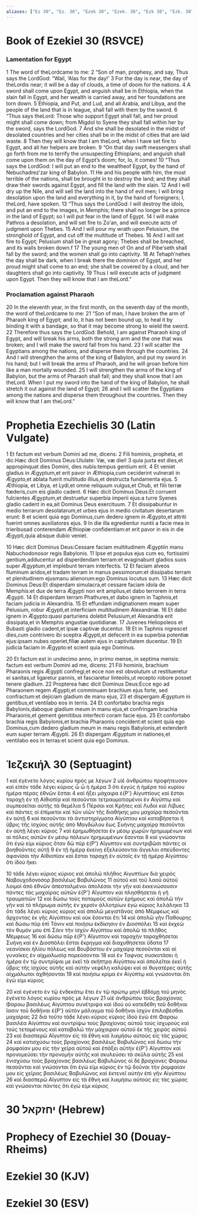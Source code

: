 ```yaml
---
aliases: ["Ez 30", "Ez. 30", "Ezek 30", "Ezek. 30", "Ezk 30", "Ezk. 30"]
---
```



# Book of Ezekiel 30 (RSVCE)

### Lamentation for Egypt
1 The word of theLordcame to me:
2 “Son of man, prophesy, and say, Thus says the LordGod: “Wail, ‘Alas for the day!’
3 For the day is near, the day of theLordis near; it will be a day of clouds, a time of doom for the nations.
4 A sword shall come upon Egypt, and anguish shall be in Ethiopia, when the slain fall in Egypt, and her wealth is carried away, and her foundations are torn down.
5 Ethiopia, and Put, and Lud, and all Arabia, and Libya, and the people of the land that is in league, shall fall with them by the sword.
6 “Thus says theLord: Those who support Egypt shall fall, and her proud might shall come down; from Migdol to Syene they shall fall within her by the sword, says the LordGod.
7 And she shall be desolated in the midst of desolated countries and her cities shall be in the midst of cities that are laid waste.
8 Then they will know that I am theLord, when I have set fire to Egypt, and all her helpers are broken.
9 “On that day swift messengers shall go forth from me to terrify the unsuspecting Ethiopians; and anguish shall come upon them on the day of Egypt’s doom; for, lo, it comes!
10 “Thus says the LordGod: I will put an end to the wealtheof Egypt, by the hand of Nebuchadrezʹzar king of Babylon.
11 He and his people with him, the most terrible of the nations, shall be brought in to destroy the land; and they shall draw their swords against Egypt, and fill the land with the slain.
12 And I will dry up the Nile, and will sell the land into the hand of evil men; I will bring desolation upon the land and everything in it, by the hand of foreigners; I, theLord, have spoken.
13 “Thus says the LordGod: I will destroy the idols, and put an end to the images, in Memphis; there shall no longer be a prince in the land of Egypt; so I will put fear in the land of Egypt.
14 I will make Pathros a desolation, and will set fire to Zoʹan, and will execute acts of judgment upon Thebes.
15 And I will pour my wrath upon Pelusium, the stronghold of Egypt, and cut off the multitude of Thebes.
16 And I will set fire to Egypt; Pelusium shall be in great agony; Thebes shall be breached, and its walls broken down.f
17 The young men of On and of Pibeʹseth shall fall by the sword; and the women shall go into captivity.
18 At Tehaphʹnehes the day shall be dark, when I break there the dominion of Egypt, and her proud might shall come to an end; she shall be covered by a cloud, and her daughters shall go into captivity.
19 Thus I will execute acts of judgment upon Egypt. Then they will know that I am theLord.”
### Proclamation against Pharaoh
20 In the eleventh year, in the first month, on the seventh day of the month, the word of theLordcame to me:
21 “Son of man, I have broken the arm of Pharaoh king of Egypt; and lo, it has not been bound up, to heal it by binding it with a bandage, so that it may become strong to wield the sword.
22 Therefore thus says the LordGod: Behold, I am against Pharaoh king of Egypt, and will break his arms, both the strong arm and the one that was broken; and I will make the sword fall from his hand.
23 I will scatter the Egyptians among the nations, and disperse them through the countries.
24 And I will strengthen the arms of the king of Babylon, and put my sword in his hand; but I will break the arms of Pharaoh, and he will groan before him like a man mortally wounded.
25 I will strengthen the arms of the king of Babylon, but the arms of Pharaoh shall fall; and they shall know that I am theLord. When I put my sword into the hand of the king of Babylon, he shall stretch it out against the land of Egypt;
26 and I will scatter the Egyptians among the nations and disperse them throughout the countries. Then they will know that I am theLord.”


# Prophetia Ezechielis 30 (Latin Vulgate)

1 Et factum est verbum Domini ad me, dicens:
2 Fili hominis, propheta, et dic:Hæc dicit Dominus Deus:Ululate: Væ, væ diei!
3 quia juxta est dies,et appropinquat dies Domini, dies nubis:tempus gentium erit.
4 Et veniet gladius in Ægyptum,et erit pavor in Æthiopia,cum ceciderint vulnerati in Ægypto,et ablata fuerit multitudo illius,et destructa fundamenta ejus.
5 Æthiopia, et Libya, et Lydi,et omne reliquum vulgus,et Chub, et filii terræ fœderis,cum eis gladio cadent.
6 Hæc dicit Dominus Deus:Et corruent fulcientes Ægyptum,et destruetur superbia imperii ejus:a turre Syenes gladio cadent in ea,ait Dominus Deus exercituum.
7 Et dissipabuntur in medio terrarum desolatarum,et urbes ejus in medio civitatum desertarum erunt:
8 et scient quia ego Dominus,cum dedero ignem in Ægypto,et attriti fuerint omnes auxiliatores ejus.
9 In die illa egredientur nuntii a facie mea in trieribusad conterendam Æthiopiæ confidentiam:et erit pavor in eis in die Ægypti,quia absque dubio veniet.

10 Hæc dicit Dominus Deus:Cessare faciam multitudinem Ægyptiin manu Nabuchodonosor regis Babylonis.
11 Ipse et populus ejus cum eo, fortissimi gentium,adducentur ad disperdendam terram:et evaginabunt gladios suos super Ægyptum,et implebunt terram interfectis.
12 Et faciam alveos fluminum aridos,et tradam terram in manus pessimorum:et dissipabo terram et plenitudinem ejusmanu alienorum:ego Dominus locutus sum.
13 Hæc dicit Dominus Deus:Et disperdam simulacra,et cessare faciam idola de Memphis:et dux de terra Ægypti non erit amplius,et dabo terrorem in terra Ægypti.
14 Et disperdam terram Phathures,et dabo ignem in Taphnis,et faciam judicia in Alexandria.
15 Et effundam indignationem meam super Pelusium, robur Ægypti,et interficiam multitudinem Alexandriæ.
16 Et dabo ignem in Ægypto:quasi parturiens dolebit Pelusium,et Alexandria erit dissipata,et in Memphis angustiæ quotidianæ.
17 Juvenes Heliopoleos et Bubasti gladio cadent,et ipsæ captivæ ducentur.
18 Et in Taphnis nigrescet dies,cum contrivero ibi sceptra Ægypti,et defecerit in ea superbia potentiæ ejus:ipsam nubes operiet,filiæ autem ejus in captivitatem ducentur.
19 Et judicia faciam in Ægypto:et scient quia ego Dominus.

20 Et factum est in undecimo anno, in primo mense, in septima mensis: factum est verbum Domini ad me, dicens:
21 Fili hominis, brachium Pharaonis regis Ægypti confregi,et ecce non est obvolutum ut restitueretur ei sanitas,ut ligaretur pannis, et fasciaretur linteolis,ut recepto robore posset tenere gladium.
22 Propterea hæc dicit Dominus Deus:Ecce ego ad Pharaonem regem Ægypti,et comminuam brachium ejus forte, sed confractum:et dejiciam gladium de manu ejus,
23 et dispergam Ægyptum in gentibus,et ventilabo eos in terris.
24 Et confortabo brachia regis Babylonis,daboque gladium meum in manu ejus,et confringam brachia Pharaonis,et gement gemitibus interfecti coram facie ejus.
25 Et confortabo brachia regis Babylonis,et brachia Pharaonis concident:et scient quia ego Dominus,cum dedero gladium meum in manu regis Babylonis,et extenderit eum super terram Ægypti.
26 Et dispergam Ægyptum in nationes,et ventilabo eos in terras:et scient quia ego Dominus.


# Ἰεζεκιήλ 30 (Septuagint)

1 καὶ ἐγένετο λόγος κυρίου πρός με λέγων
2 υἱὲ ἀνθρώπου προφήτευσον καὶ εἰπόν τάδε λέγει κύριος ὦ ὦ ἡ ἡμέρα
3 ὅτι ἐγγὺς ἡ ἡμέρα τοῦ κυρίου ἡμέρα πέρας ἐθνῶν ἔσται
4 καὶ ἥξει μάχαιρα ἐ{P'} Αἰγυπτίους καὶ ἔσται ταραχὴ ἐν τῇ Αἰθιοπίᾳ καὶ πεσοῦνται τετραυματισμένοι ἐν Αἰγύπτῳ καὶ συμπεσεῖται αὐτῆς τὰ θεμέλια
5 Πέρσαι καὶ Κρῆτες καὶ Λυδοὶ καὶ Λίβυες καὶ πάντες οἱ ἐπίμικτοι καὶ τῶν υἱῶν τῆς διαθήκης μου μαχαίρᾳ πεσοῦνται ἐν αὐτῇ
6 καὶ πεσοῦνται τὰ ἀντιστηρίγματα Αἰγύπτου καὶ καταβήσεται ἡ ὕβρις τῆς ἰσχύος αὐτῆς ἀπὸ Μαγδώλου ἕως Συήνης μαχαίρᾳ πεσοῦνται ἐν αὐτῇ λέγει κύριος
7 καὶ ἐρημωθήσεται ἐν μέσῳ χωρῶν ἠρημωμένων καὶ αἱ πόλεις αὐτῶν ἐν μέσῳ πόλεων ἠρημωμένων ἔσονται
8 καὶ γνώσονται ὅτι ἐγώ εἰμι κύριος ὅταν δῶ πῦρ ἐ{P'} Αἴγυπτον καὶ συντριβῶσι πάντες οἱ βοηθοῦντες αὐτῇ
9 ἐν τῇ ἡμέρᾳ ἐκείνῃ ἐξελεύσονται ἄγγελοι σπεύδοντες ἀφανίσαι τὴν Αἰθιοπίαν καὶ ἔσται ταραχὴ ἐν αὐτοῖς ἐν τῇ ἡμέρᾳ Αἰγύπτου ὅτι ἰδοὺ ἥκει

10 τάδε λέγει κύριος κύριος καὶ ἀπολῶ πλῆθος Αἰγυπτίων διὰ χειρὸς Ναβουχοδονοσορ βασιλέως Βαβυλῶνος
11 αὐτοῦ καὶ τοῦ λαοῦ αὐτοῦ λοιμοὶ ἀπὸ ἐθνῶν ἀπεσταλμένοι ἀπολέσαι τὴν γῆν καὶ ἐκκενώσουσιν πάντες τὰς μαχαίρας αὐτῶν ἐ{P'} Αἴγυπτον καὶ πλησθήσεται ἡ γῆ τραυματιῶν
12 καὶ δώσω τοὺς ποταμοὺς αὐτῶν ἐρήμους καὶ ἀπολῶ τὴν γῆν καὶ τὸ πλήρωμα αὐτῆς ἐν χερσὶν ἀλλοτρίων ἐγὼ κύριος λελάληκα
13 ὅτι τάδε λέγει κύριος κύριος καὶ ἀπολῶ μεγιστᾶνας ἀπὸ Μέμφεως καὶ ἄρχοντας ἐκ γῆς Αἰγύπτου καὶ οὐκ ἔσονται ἔτι
14 καὶ ἀπολῶ γῆν Παθουρης καὶ δώσω πῦρ ἐπὶ Τάνιν καὶ ποιήσω ἐκδίκησιν ἐν Διοσπόλει
15 καὶ ἐκχεῶ τὸν θυμόν μου ἐπὶ Σάιν τὴν ἰσχὺν Αἰγύπτου καὶ ἀπολῶ τὸ πλῆθος Μέμφεως
16 καὶ δώσω πῦρ ἐ{P'} Αἴγυπτον καὶ ταραχὴν ταραχθήσεται Συήνη καὶ ἐν Διοσπόλει ἔσται ἔκρηγμα καὶ διαχυθήσεται ὕδατα
17 νεανίσκοι ἡλίου πόλεως καὶ Βουβάστου ἐν μαχαίρᾳ πεσοῦνται καὶ αἱ γυναῖκες ἐν αἰχμαλωσίᾳ πορεύσονται
18 καὶ ἐν Ταφνας συσκοτάσει ἡ ἡμέρα ἐν τῷ συντρῖψαι με ἐκεῖ τὰ σκῆπτρα Αἰγύπτου καὶ ἀπολεῖται ἐκεῖ ἡ ὕβρις τῆς ἰσχύος αὐτῆς καὶ αὐτὴν νεφέλη καλύψει καὶ αἱ θυγατέρες αὐτῆς αἰχμάλωτοι ἀχθήσονται
19 καὶ ποιήσω κρίμα ἐν Αἰγύπτῳ καὶ γνώσονται ὅτι ἐγώ εἰμι κύριος

20 καὶ ἐγένετο ἐν τῷ ἑνδεκάτῳ ἔτει ἐν τῷ πρώτῳ μηνὶ ἑβδόμῃ τοῦ μηνὸς ἐγένετο λόγος κυρίου πρός με λέγων
21 υἱὲ ἀνθρώπου τοὺς βραχίονας Φαραω βασιλέως Αἰγύπτου συνέτριψα καὶ ἰδοὺ οὐ κατεδέθη τοῦ δοθῆναι ἴασιν τοῦ δοθῆναι ἐ{P'} αὐτὸν μάλαγμα τοῦ δοθῆναι ἰσχὺν ἐπιλαβέσθαι μαχαίρας
22 διὰ τοῦτο τάδε λέγει κύριος κύριος ἰδοὺ ἐγὼ ἐπὶ Φαραω βασιλέα Αἰγύπτου καὶ συντρίψω τοὺς βραχίονας αὐτοῦ τοὺς ἰσχυροὺς καὶ τοὺς τεταμένους καὶ καταβαλῶ τὴν μάχαιραν αὐτοῦ ἐκ τῆς χειρὸς αὐτοῦ
23 καὶ διασπερῶ Αἴγυπτον εἰς τὰ ἔθνη καὶ λικμήσω αὐτοὺς εἰς τὰς χώρας
24 καὶ κατισχύσω τοὺς βραχίονας βασιλέως Βαβυλῶνος καὶ δώσω τὴν ῥομφαίαν μου εἰς τὴν χεῖρα αὐτοῦ καὶ ἐπάξει αὐτὴν ἐ{P'} Αἴγυπτον καὶ προνομεύσει τὴν προνομὴν αὐτῆς καὶ σκυλεύσει τὰ σκῦλα αὐτῆς
25 καὶ ἐνισχύσω τοὺς βραχίονας βασιλέως Βαβυλῶνος οἱ δὲ βραχίονες Φαραω πεσοῦνται καὶ γνώσονται ὅτι ἐγώ εἰμι κύριος ἐν τῷ δοῦναι τὴν ῥομφαίαν μου εἰς χεῖρας βασιλέως Βαβυλῶνος καὶ ἐκτενεῖ αὐτὴν ἐπὶ γῆν Αἰγύπτου
26 καὶ διασπερῶ Αἴγυπτον εἰς τὰ ἔθνη καὶ λικμήσω αὐτοὺς εἰς τὰς χώρας καὶ γνώσονται πάντες ὅτι ἐγώ εἰμι κύριος


# 30 יחזקאל (Hebrew)


# Prophecy of Ezechiel 30 (Douay-Rheims)


# Ezekiel 30 (KJV)


# Ezekiel 30 (ESV)

